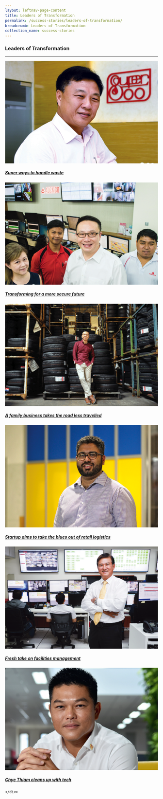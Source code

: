 ```yaml
---
layout: leftnav-page-content
title: Leaders of Transformation
permalink: /success-stories/leaders-of-transformation/
breadcrumb: Leaders of Transformation
collection_name: success-stories
---
```


### Leaders of Transformation
---

<div>
	<div class="row is-multiline">
		<div class="col is-half-tablet padding--bottom--lg">
			<a href="/success-stories/leaders-of-transformation/super-800-holdings/" class="project-link">
				<img src="/images/800-super-holdings.png" alt="800 Super Holdings" class="project-image" width="" height="">
                 <div class="project-card">
	          <div class="project-title margin--bottom--xs">
	              <h5><b>Super ways to handle waste</b></h5>
	          </div>
	      </div>
			</a>
		</div>
		<div class="col is-half-tablet padding--bottom--lg">
			<a href="/success-stories/leaders-of-transformation/the-golden-concepts/" class="project-link">
				<img src="/images/ademco.png" alt="Ademco Security Group" class="project-image" width="" height="">
                 <div class="project-card">
	          <div class="project-title margin--bottom--xs">
	              <h5><b>Transforming for a more secure future</b></h5>
	          </div>
	      </div>
			</a>
		</div>
        <div class="col is-half-tablet padding--bottom--lg">
			<a href="/success-stories/leaders-of-transformation/the-golden-concepts/" class="project-link">
				<img src="/images/Binter-Co.png" alt="Binter & Co" class="project-image" width="" height="">
                 <div class="project-card">
	          <div class="project-title margin--bottom--xs">
	              <h5><b>A family business takes the road less travelled</b></h5>
	          </div>
	      </div>
			</a>
		</div>
        <div class="col is-half-tablet padding--bottom--lg">
			<a href="/success-stories/leaders-of-transformation/the-golden-concepts/" class="project-link">
				<img src="/images/blu.png" alt="blu" class="project-image" width="" height="">
                 <div class="project-card">
	          <div class="project-title margin--bottom--xs">
	              <h5><b>Startup aims to take the blues out of retail logistics</b></h5>
	          </div>
	      </div>
			</a>
		</div>
         <div class="col is-half-tablet padding--bottom--lg">
			<a href="/success-stories/leaders-of-transformation/the-golden-concepts/" class="project-link">
				<img src="/images/CBM.png" alt="CBM" class="project-image" width="" height="">
                 <div class="project-card">
	          <div class="project-title margin--bottom--xs">
	              <h5><b>Fresh take on facilities management</b></h5>
	          </div>
	      </div>
			</a>
		</div>
         <div class="col is-half-tablet padding--bottom--lg">
			<a href="/success-stories/leaders-of-transformation/the-golden-concepts/" class="project-link">
				<img src="/images/Chye-Thiam-Maintenance.png" alt="Chye Thiam Maintenance" class="project-image" width="" height="">
                 <div class="project-card">
	          <div class="project-title margin--bottom--xs">
	              <h5><b>Chye Thiam cleans up with tech</b></h5>
	          </div>
	      </div>
			</a>
		</div>
	
		
		
		
	</div>
</div>
